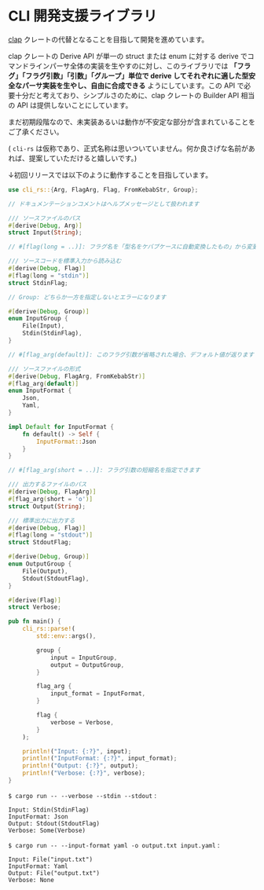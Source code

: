 # CLI 開発支援ライブラリ

[clap](https://crates.io/crates/clap) クレートの代替となることを目指して開発を進めています。

clap クレートの Derive API が単一の struct または enum に対する derive でコマンドラインパーサ全体の実装を生やすのに対し、このライブラリでは **「フラグ」「フラグ引数」「引数」「グループ」単位で derive してそれぞれに適した型安全なパーサ実装を生やし、自由に合成できる** ようにしています。この API で必要十分だと考えており、シンプルさのために、clap クレートの Builder API 相当の API は提供しないことにしています。

まだ初期段階なので、未実装あるいは動作が不安定な部分が含まれていることをご了承ください。

( ``cli-rs`` は仮称であり、正式名称は思いついていません。何か良さげな名前があれば、提案していただけると嬉しいです。)

↓初回リリースでは以下のように動作することを目指しています。

```rust
use cli_rs::{Arg, FlagArg, Flag, FromKebabStr, Group};

// ドキュメンテーションコメントはヘルプメッセージとして扱われます

/// ソースファイルのパス
#[derive(Debug, Arg)]
struct Input(String);

// #[flag(long = ..)]: フラグ名を「型名をケバブケースに自動変換したもの」から変更したい場合、文字列リテラルを指定して上書きできます

/// ソースコードを標準入力から読み込む
#[derive(Debug, Flag)]
#[flag(long = "stdin")]
struct StdinFlag;

// Group: どちらか一方を指定しないとエラーになります

#[derive(Debug, Group)]
enum InputGroup {
    File(Input),
    Stdin(StdinFlag),
}

// #[flag_arg(default)]: このフラグ引数が省略された場合、デフォルト値が返ります

/// ソースファイルの形式
#[derive(Debug, FlagArg, FromKebabStr)]
#[flag_arg(default)]
enum InputFormat {
    Json,
    Yaml,
}

impl Default for InputFormat {
    fn default() -> Self {
        InputFormat::Json
    }
}

// #[flag_arg(short = ..)]: フラグ引数の短縮名を指定できます

/// 出力するファイルのパス
#[derive(Debug, FlagArg)]
#[flag_arg(short = 'o')]
struct Output(String);

/// 標準出力に出力する
#[derive(Debug, Flag)]
#[flag(long = "stdout")]
struct StdoutFlag;

#[derive(Debug, Group)]
enum OutputGroup {
    File(Output),
    Stdout(StdoutFlag),
}

#[derive(Flag)]
struct Verbose;

pub fn main() {
    cli_rs::parse!(
        std::env::args(),

        group {
            input = InputGroup,
            output = OutputGroup,
        }

        flag_arg {
            input_format = InputFormat,
        }

        flag {
            verbose = Verbose,
        }
    );

    println!("Input: {:?}", input);
    println!("InputFormat: {:?}", input_format);
    println!("Output: {:?}", output);
    println!("Verbose: {:?}", verbose);
}
```

`$ cargo run -- --verbose --stdin --stdout` :

```text
Input: Stdin(StdinFlag)
InputFormat: Json
Output: Stdout(StdoutFlag)
Verbose: Some(Verbose)
```

`$ cargo run -- --input-format yaml -o output.txt input.yaml` :

```text
Input: File("input.txt")
InputFormat: Yaml
Output: File("output.txt")
Verbose: None
```
